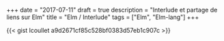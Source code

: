 
+++
date = "2017-07-11"
draft = true
description = "Interlude et partage de liens sur Elm"
title = "Elm / Interlude"
tags = ["Elm", "Elm-lang"]
+++



{{< gist lcoullet a9d2671cf85c528bf0383d57eb1c907c >}}
